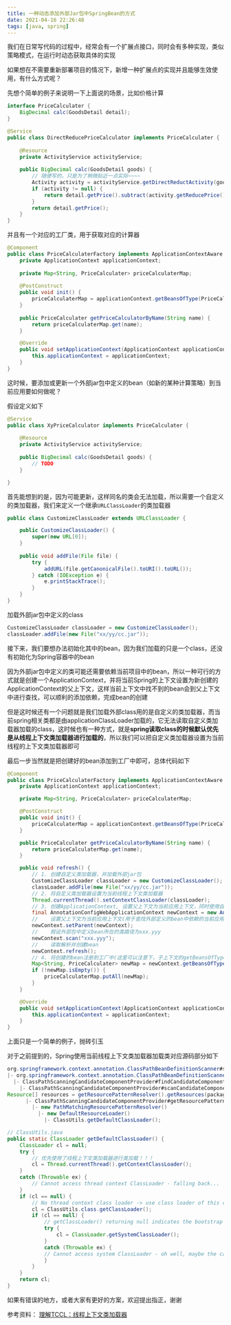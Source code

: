 ```yaml
---
title: 一种动态添加外部Jar包中SpringBean的方式
date: 2021-04-16 22:26:48
tags: [java, spring]
---
```




我们在日常写代码的过程中，经常会有一个扩展点接口，同时会有多种实现，类似策略模式，在运行时动态获取具体的实现

如果想在不需要重新部署项目的情况下，新增一种扩展点的实现并且能够生效使用，有什么方式呢？

先想个简单的例子来说明一下上面说的场景，比如价格计算

```java
interface PriceCalculater {
    BigDecimal calc(GoodsDetail detail);
}
```



```java
@Service
public class DirectReducePriceCalculator implements PriceCalculater {
    
    @Resource
    private ActivityService activityService;
    
    public BigDecimal calc(GoodsDetail goods) {
        // 随便写的，只是为了稍微贴近一点实际~~~~        
        Activity activity = activityService.getDirectReductActivity(goods);
        if (activity != null) {
            return detail.getPrice().subtract(activity.getReducePrice());
        }
        return detail.getPrice();
    }
}
```

并且有一个对应的工厂类，用于获取对应的计算器

<!-- more -->

```java
@Component
public class PriceCalculaterFactory implements ApplicationContextAware {
    private ApplicationContext applicationContext;
    
    private Map<String, PriceCalculater> priceCalculaterMap;
    
    @PostConstruct
    public void init() {
        priceCalculaterMap = applicationContext.getBeansOfType(PriceCalculater.class);
    }
    
    public PriceCalculater getPriceCalculatorByName(String name) {
        return priceCalculaterMap.get(name);
    }

    @Override
    public void setApplicationContext(ApplicationContext applicationContext) throws BeansException {
        this.applicationContext = applicationContext;
    }
}
```



这时候，要添加或更新一个外部jar包中定义的bean（如新的某种计算策略）到当前应用要如何做呢？

假设定义如下

```java
@Service
public class XyPriceCalculator implements PriceCalculater {
    
    @Resource
    private ActivityService activityService;
    
    public BigDecimal calc(GoodsDetail goods) {
        // TODO 
    }

}
```

首先能想到的是，因为可能更新，这样同名的类会无法加载，所以需要一个自定义的类加载器，我们来定义一个继承`URLClassLoader`的类加载器

```java
public class CustomizeClassLoader extends URLClassLoader {

    public CustomizeClassLoader() {
        super(new URL[0]);
    }
    
    public void addFile(File file) {
        try {
            addURL(file.getCanonicalFile().toURI().toURL());
        } catch (IOException e) {
            e.printStackTrace();
        }
    }
}
```

加载外部jar包中定义的class

```java
CustomizeClassLoader classLoader = new CustomizeClassLoader();
classLoader.addFile(new File("xx/yy/cc.jar"));
```

接下来，我们要想办法初始化其中的bean，因为我们加载的只是一个class，还没有初始化为Spring容器中的bean

因为外部jar包中定义的类可能还需要依赖当前项目中的bean，所以一种可行的方式就是创建一个ApplicationContext，并将当前Spring的上下文设置为新创建的ApplicationContext的父上下文，这样当前上下文中找不到的bean会到父上下文中进行查找，可以顺利的添加依赖，完成bean的创建

但是这时候还有一个问题就是我们加载外部class用的是自定义的类加载器，而当前spring相关类都是由applicationClassLoader加载的，它无法读取自定义类加载器加载的class，这时候也有一种方式，就是**spring读取class的时候默认优先是从线程上下文类加载器进行加载的**，所以我们可以把自定义类加载器设置为当前线程的上下文类加载器即可

最后一步当然就是把创建好的bean添加到工厂中即可，总体代码如下

```java
@Component
public class PriceCalculaterFactory implements ApplicationContextAware {
    private ApplicationContext applicationContext;

    private Map<String, PriceCalculater> priceCalculaterMap;

    @PostConstruct
    public void init() {
        priceCalculaterMap = applicationContext.getBeansOfType(PriceCalculater.class);
    }

    public PriceCalculater getPriceCalculatorByName(String name) {
        return priceCalculaterMap.get(name);
    }

    public void refresh() {
        // 1. 创建自定义类加载器，并加载外部jar包
        CustomizeClassLoader classLoader = new CustomizeClassLoader();
        classLoader.addFile(new File("xx/yy/cc.jar"));
        // 2. 将自定义类加载器设置为当前线程上下文类加载器
        Thread.currentThread().setContextClassLoader(classLoader);
        // 3. 创建ApplicationContext, 设置父上下文为当前应用上下文，同时使用自定义类加载器加载解析外部定义bean
        final AnnotationConfigWebApplicationContext newContext = new AnnotationConfigWebApplicationContext();
        //    设置父上下文为当前应用上下文(用于查找外部定义的bean中依赖的当前应用中的bean)
        newContext.setParent(newContext);
        //    假设外部包中定义bean所在的类路径为xxx.yyy
        newContext.scan("xxx.yyy");
        //    读取解析并创建bean
        newContext.refresh();
        // 4. 将创建的bean注册到工厂中(这里可以注意下，子上下文的getBeansOfType方法获取不到父上下文中的bean)
        Map<String, PriceCalculater> newMap = newContext.getBeansOfType(PriceCalculater.class);
        if (!newMap.isEmpty()) {
            priceCalculaterMap.putAll(newMap);
        }
    }

    @Override
    public void setApplicationContext(ApplicationContext applicationContext) throws BeansException {
        this.applicationContext = applicationContext;
    }
}
```



上面只是一个简单的例子，抛砖引玉

对于之前提到的，Spring使用当前线程上下文类加载器加载类对应源码部分如下

```java
org.springframework.context.annotation.ClassPathBeanDefinitionScanner#scan
|- org.springframework.context.annotation.ClassPathBeanDefinitionScanner#doScan
  |- ClassPathScanningCandidateComponentProvider#findCandidateComponents
    |- ClassPathScanningCandidateComponentProvider#scanCandidateComponents
Resource[] resources = getResourcePatternResolver().getResources(packageSearchPath);
      |- ClassPathScanningCandidateComponentProvider#getResourcePatternResolver
        |- new PathMatchingResourcePatternResolver()
          |- new DefaultResourceLoader()
            |- ClassUtils.getDefaultClassLoader(); 
```



```java
// ClassUtils.java
public static ClassLoader getDefaultClassLoader() {
    ClassLoader cl = null;
    try {
        // 优先使用了线程上下文类加载器进行类加载！！！
        cl = Thread.currentThread().getContextClassLoader();
    }
    catch (Throwable ex) {
        // Cannot access thread context ClassLoader - falling back...
    }
    if (cl == null) {
        // No thread context class loader -> use class loader of this class.
        cl = ClassUtils.class.getClassLoader();
        if (cl == null) {
            // getClassLoader() returning null indicates the bootstrap ClassLoader
            try {
                cl = ClassLoader.getSystemClassLoader();
            }
            catch (Throwable ex) {
            // Cannot access system ClassLoader - oh well, maybe the caller can live with null...
            }
        }
    }
    return cl;
}
```



如果有错误的地方，或者大家有更好的方案，欢迎提出指正，谢谢



参考资料： [理解TCCL：线程上下文类加载器](https://benjaminwhx.com/2018/07/11/%E7%90%86%E8%A7%A3TCCL%EF%BC%9A%E7%BA%BF%E7%A8%8B%E4%B8%8A%E4%B8%8B%E6%96%87%E7%B1%BB%E5%8A%A0%E8%BD%BD%E5%99%A8/)